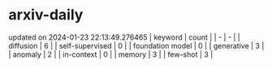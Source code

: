 # arxiv-daily
updated on 2024-01-23 22:13:49.276465
| keyword | count |
| - | - |
| diffusion | 6 |
| self-supervised | 0 |
| foundation model | 0 |
| generative | 3 |
| anomaly | 2 |
| in-context | 0 |
| memory | 3 |
| few-shot | 3 |
